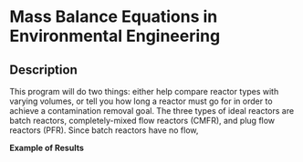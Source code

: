 # Mass Balance Equations in Environmental Engineering

## Description
This program will do two things: either help compare reactor types with varying volumes, or tell you how long a reactor must go for in order to achieve a contamination removal goal. The three types of ideal reactors are batch reactors, completely-mixed flow reactors (CMFR), and plug flow reactors (PFR). Since batch reactors have no flow,

**Example of Results**


